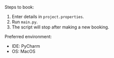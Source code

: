 Steps to book:
1. Enter details in `project.properties`.
2. Run `main.py`.
3. The script will stop after making a new booking.

Preferred environment:
- IDE: PyCharm
- OS: MacOS
